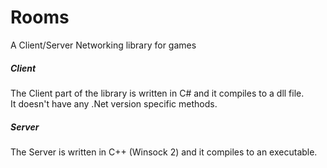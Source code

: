 # Rooms
A Client/Server Networking library for games

<h5>Client</h5>
The Client part of the library is written in C# and it compiles to a dll file. <br>
It doesn't have any .Net version specific methods.

<h5>Server</h5>
The Server is written in C++ (Winsock 2) and it compiles to an executable.
